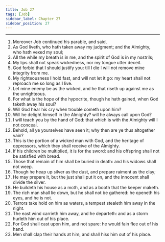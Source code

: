 ```yaml
---
title: Job 27
tags: [Job]
sidebar_label: Chapter 27
sidebar_position: 27
---
```


---
1. Moreover Job continued his parable, and said,
2. As God liveth, who hath taken away my judgment; and the Almighty, who hath vexed my soul;
3. All the while my breath is in me, and the spirit of God is in my nostrils;
4. My lips shall not speak wickedness, nor my tongue utter deceit.
5. God forbid that I should justify you: till I die I will not remove mine integrity from me.
6. My righteousness I hold fast, and will not let it go: my heart shall not reproach me so long as I live.
7. Let mine enemy be as the wicked, and he that riseth up against me as the unrighteous.
8. For what is the hope of the hypocrite, though he hath gained, when God taketh away his soul?
9. Will God hear his cry when trouble cometh upon him?
10. Will he delight himself in the Almighty? will he always call upon God?
11. I will teach you by the hand of God: that which is with the Almighty will I not conceal.
12. Behold, all ye yourselves have seen it; why then are ye thus altogether vain?
13. This is the portion of a wicked man with God, and the heritage of oppressors, which they shall receive of the Almighty.
14. If his children be multiplied, it is for the sword: and his offspring shall not be satisfied with bread.
15. Those that remain of him shall be buried in death: and his widows shall not weep.
16. Though he heap up silver as the dust, and prepare raiment as the clay;
17. He may prepare it, but the just shall put it on, and the innocent shall divide the silver.
18. He buildeth his house as a moth, and as a booth that the keeper maketh.
19. The rich man shall lie down, but he shall not be gathered: he openeth his eyes, and he is not.
20. Terrors take hold on him as waters, a tempest stealeth him away in the night.
21. The east wind carrieth him away, and he departeth: and as a storm hurleth him out of his place.
22. For God shall cast upon him, and not spare: he would fain flee out of his hand.
23. Men shall clap their hands at him, and shall hiss him out of his place.